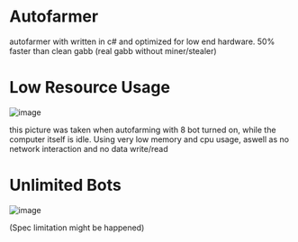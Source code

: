 # Autofarmer
autofarmer with written in c# and optimized for low end hardware. 50% faster than clean gabb (real gabb without miner/stealer)

# Low Resource Usage
![image](https://user-images.githubusercontent.com/62763382/107871341-0d95ad80-6ed3-11eb-9afe-0f67d2f7f03c.png)

this picture was taken when autofarming with 8 bot turned on, while the computer itself is idle. Using very low memory and cpu usage, aswell as no network interaction and no data write/read

# Unlimited Bots
![image](https://user-images.githubusercontent.com/62763382/107871158-ba6f2b00-6ed1-11eb-94ed-485729267175.png)

(Spec limitation might be happened)


